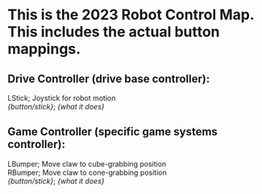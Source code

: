 This is the 2023 Robot Control Map. This includes the actual button mappings.
========
__Drive Controller (drive base controller):__
--------
LStick; Joystick for robot motion<br />
_{button/stick}_; _{what it does}_


__Game Controller (specific game systems controller):__
--------
LBumper; Move claw to cube-grabbing position<br />
RBumper; Move claw to cone-grabbing position<br />
_{button/stick}_; _{what it does}_

